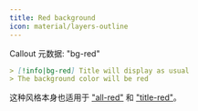 ```yaml
---
title: Red background
icon: material/layers-outline
---
```


Callout 元数据: "bg-red"

```md
> [!info|bg-red] Title will display as usual
> The background color will be red
```

这种风格本身也适用于 ["all-red"](../combined-styling/page-3.md) 和 ["title-red"](../title-styling/page-3.md)。
